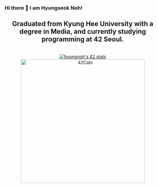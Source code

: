 ### Hi there 👋 I am Hyungseok Noh!

<div align="center">

  <h2>Graduated from Kyung Hee University with a degree in Media, and currently studying programming at 42 Seoul.</h2>
  <br>
  <a href="https://github.com/YESHYUNGSEOK"><img src="https://badge42.vercel.app/api/v2/clh98lhco004608mgopay470l/stats?cursusId=21&coalitionId=87" alt="hyungnoh's 42 stats" /></a>
  <a href="https://github.com/innovationacademy-kr/42cabi" >
    <img src="https://user-images.githubusercontent.com/45951630/151654792-3e064ca8-f2e6-4a13-945a-626705152957.png" width="400px" alt="42Cabi" />
  </a>
</div>
